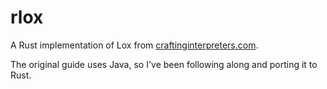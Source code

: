 # rlox

A Rust implementation of Lox from [craftinginterpreters.com](https://craftinginterpreters.com/).

The original guide uses Java, so I've been following along and porting it to Rust.
